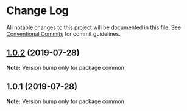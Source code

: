 # Change Log

All notable changes to this project will be documented in this file.
See [Conventional Commits](https://conventionalcommits.org) for commit guidelines.

## [1.0.2](https://github.com/nachiket-p/learning-lerna/compare/v1.0.1...v1.0.2) (2019-07-28)

**Note:** Version bump only for package common





## 1.0.1 (2019-07-28)

**Note:** Version bump only for package common

